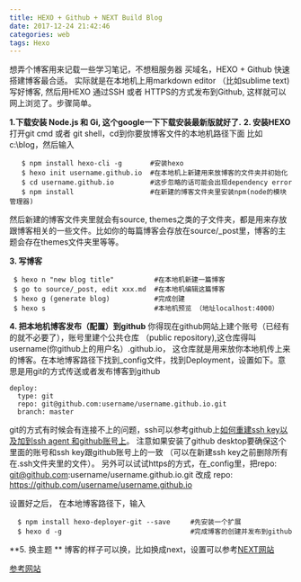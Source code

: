 ```yaml
---
title: HEXO + Github + NEXT Build Blog
date: 2017-12-24 21:42:46
categories: web
tags: Hexo
---
```


想弄个博客用来记载一些学习笔记，不想租服务器 买域名，HEXO + Github 快速搭建博客最合适。 实际就是在本地机上用markdown editor （比如sublime text) 写好博客, 然后用HEXO 通过SSH 或者 HTTPS的方式发布到Github, 这样就可以网上浏览了。步骤简单。

**1.下载安装 Node.js 和 Gi, 这个google一下下载安装最新版就好了.**
**2. 安装HEXO**
打开git cmd 或者 git shell，cd到你要放博客文件的本地机路径下面 比如c:\blog，然后输入

       $ npm install hexo-cli -g       #安装hexo        
       $ hexo init username.github.io  #在本地机上新建用来放博客的文件夹并初始化
       $ cd username.github.io         #这步忽略的话可能会出现dependency error 
       $ npm install                   #在新建的博客文件夹里安装npm(node的模块管理器)

然后新建的博客文件夹里就会有source, themes之类的子文件夹，都是用来存放跟博客相关的一些文件。比如你的每篇博客会存放在source/_post里，博客的主题会存在themes文件夹里等等。

**3. 写博客**

     $ hexo n "new blog title"          #在本地机新建一篇博客
     $ go to source/_post, edit xxx.md  #在本地机编辑这篇博客
     $ hexo g (generate blog)           #完成创建
     $ hexo s                           #本地机预览 （地址localhost:4000）

**4. 把本地机博客发布（配置）到github**
你得现在github网站上建个账号（已经有的就不必要了），账号里建个公共仓库 （public repository),这仓库得叫username(你github上的用户名）.github.io， 这仓库就是用来放你本地机传上来的博客。在本地博客路径下找到_config文件，找到Deployment，设置如下。意思是用git的方式传送或者发布博客到github

    deploy:
      type: git
      repo: git@github.com:username/username.github.io.git
      branch: master

git的方式有时候会有连接不上的问题，ssh可以参考github上[如何重建ssh key以及加到ssh agent 和github账号上](https://help.github.com/articles/generating-a-new-ssh-key-and-adding-it-to-the-ssh-agent/)。 注意如果安装了github desktop要确保这个里面的账号和ssh key跟github账号上的一致 （可以在新建ssh key之前删除所有在.ssh文件夹里的文件）。 另外可以试试https的方式，在_config里，把repo: git@github.com:username/username.github.io.git 改成 repo: https://github.com/username/username.github.io

设置好之后， 在本地博客路径下，输入

      $ npm install hexo-deployer-git --save     #先安装一个扩展
      $ hexo d -g                                #完成博客的创建并发布到github

**5. 换主题 **
博客的样子可以换，比如换成next，设置可以参考[NEXT网站](http://theme-next.iissnan.com/getting-started.html)

[参考网站](http://www.wuxubj.cn/2016/08/Hexo-nexT-build-personal-blog/)

